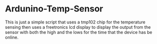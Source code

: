 # Ardunino-Temp-Sensor

This is just a simple script that uses a tmp102 chip for the temperature sensing then uses a freetronics lcd display to display the output from the sensor with both the high and the lows for the time that the device has be online.
